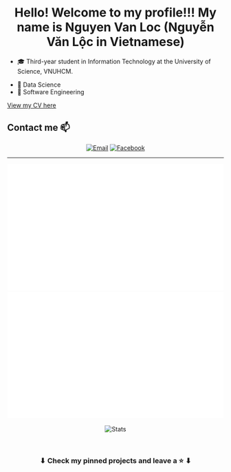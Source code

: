 <h1 align="center">Hello! Welcome to my profile!!! My name is Nguyen Van Loc (Nguyễn Văn Lộc in Vietnamese) </h1>

<div>



- :mortar_board: Third-year student in Information Technology at the University of Science, VNUHCM.
<!--
- :computer: Amauter competitve programmer.
-->

- :blue_book: Data Science  
- :blue_book: Software Engineering 
  
[View my CV here](https://drive.google.com/file/d/12SedLupPwMGW_jodD8Soffa8GJ8o45_Z/view?usp=sharing)

## Contact me :mailbox:  
	
<center>

[![Email](https://img.shields.io/badge/Gmail-D14836?style=for-the-badge&logo=gmail&logoColor=white)](https://mailhide.io/e/MwZFxK1o)
[![Facebook](https://img.shields.io/badge/Facebook-%231877F2.svg?style=for-the-badge&logo=Facebook&logoColor=white)](https://www.facebook.com/vanlocO19180802/)	
<!--
[![Outlook](https://img.shields.io/badge/Microsoft_Outlook-0078D4?style=for-the-badge&logo=microsoft-outlook&logoColor=white)](https://mailhide.io/e/48wHVIeo)	
[![LinkedIn](https://img.shields.io/badge/LinkedIn-0077B5?style=for-the-badge&logo=linkedin&logoColor=white)](https://www.linkedin.com/in/vanloc1808/)
[![Instagram](https://img.shields.io/badge/Instagram-E4405F?style=for-the-badge&logo=instagram&logoColor=white)](https://www.instagram.com/vanloc1808/)
[![Messenger](https://img.shields.io/badge/Messenger-00B2FF?style=for-the-badge&logo=messenger&logoColor=white)](https://m.me/vanlocO1918082002)
[![Discord](https://img.shields.io/badge/Discord-7289DA?style=for-the-badge&logo=discord&logoColor=white)](https://discordapp.com/users/576621931814584336)
[![Spotify](https://img.shields.io/badge/Spotify-1ED760?&style=for-the-badge&logo=spotify&logoColor=white)](https://open.spotify.com/user/prk7aommz21c5283l5c6km10r)
[![Youtube](https://img.shields.io/badge/YouTube-FF0000?style=for-the-badge&logo=youtube&logoColor=white)](https://www.youtube.com/channel/UCzKteQG-EbtXQcYGx7Q4_tA)
-->	
---

</center>	
<!--
![view](https://komarev.com/ghpvc/?username=vanloc1808&label=Profile%20views&color=0e75b6&style=flat)

[![trophy](https://github-profile-trophy.vercel.app/?username=vanloc1808&theme=onedark&margin-w=15&margin-h=15)](https://github.com/ryo-ma/github-profile-trophy)
-->

</div>

**Technologies:**  

<!--
![Git](https://img.shields.io/badge/GIT-E44C30?style=for-the-badge&logo=git&logoColor=white)
![GitHub](https://img.shields.io/badge/GitHub-100000?style=for-the-badge&logo=github&logoColor=white)
![WordPress](https://img.shields.io/badge/Wordpress-21759B?style=for-the-badge&logo=wordpress&logoColor=white)
![Office](https://img.shields.io/badge/Microsoft_Office-D83B01?style=for-the-badge&logo=microsoft-office&logoColor=white)
![Notion](https://img.shields.io/badge/Notion-000000?style=for-the-badge&logo=notion&logoColor=white)
![Overleaf](https://img.shields.io/badge/Overleaf-47A141?style=for-the-badge&logo=Overleaf&logoColor=white)
![JupyterNotebook](https://img.shields.io/badge/Jupyter-F37626.svg?&style=for-the-badge&logo=Jupyter&logoColor=white)

**Operating Systems:**  
![Linux](https://img.shields.io/badge/Linux-FCC624?style=for-the-badge&logo=linux&logoColor=black)
![Ubuntu](https://img.shields.io/badge/Ubuntu-E95420?style=for-the-badge&logo=ubuntu&logoColor=white)
![Windows](https://img.shields.io/badge/Windows-0078D6?style=for-the-badge&logo=windows&logoColor=white)
![Android](https://img.shields.io/badge/Android-3DDC84?style=for-the-badge&logo=android&logoColor=white)

**Languages I am learning:**  
![C](https://img.shields.io/badge/C-00599C?style=for-the-badge&logo=c&logoColor=white)
![C++](https://img.shields.io/badge/C%2B%2B-00599C?style=for-the-badge&logo=c%2B%2B&logoColor=white)
![R](https://img.shields.io/badge/R-276DC3?style=for-the-badge&logo=r&logoColor=white)
![LaTex](https://img.shields.io/badge/LaTeX-47A141?style=for-the-badge&logo=LaTeX&logoColor=white)
![MATLAB](https://img.shields.io/badge/-MATLAB-000?&logo=MATLAB)
![Assembly](https://img.shields.io/badge/-Assembly-000?&logo=assembly3&logoColor=1572B6)
![HTML](https://img.shields.io/badge/HTML5-E34F26?style=for-the-badge&logo=html5&logoColor=white)
![Python](https://img.shields.io/badge/Python-FFD43B?style=for-the-badge&logo=python&logoColor=darkgreen)
![Markdown](https://img.shields.io/badge/Markdown-000000?style=for-the-badge&logo=markdown&logoColor=white)


**IDE/Text Editors:**  
![VSCode](https://img.shields.io/badge/Visual_Studio_Code-0078D4?style=for-the-badge&logo=visual%20studio%20code&logoColor=white)
![VS](https://img.shields.io/badge/Visual_Studio-5C2D91?style=for-the-badge&logo=visual%20studio&logoColor=white)
![RS](https://img.shields.io/badge/RStudio-75AADB?style=for-the-badge&logo=RStudio&logoColor=white)
![PyCharm](https://img.shields.io/badge/PyCharm-000000.svg?&style=for-the-badge&logo=PyCharm&logoColor=white)


![GHActions](https://img.shields.io/badge/GitHub_Actions-2088FF?style=for-the-badge&logo=github-actions&logoColor=white)  
-->
<!--
![Graph](https://activity-graph.herokuapp.com/graph?username=vanloc1808&theme=minimal)
-->
<p align="center">
  <img src="https://github.com/vanloc1808/github-stats/blob/master/generated/overview.svg" alt="Stats1" style="display:inline-block;">
  <img src="https://github.com/vanloc1808/github-stats/blob/master/generated/languages.svg" alt="Stats2" style="display:inline-block;">
</p>
<p align="center">
  <img src="https://github-readme-stats.vercel.app/api?username=vanloc1808&layout=compact&hide_border=true&langs_count=8&theme=tokyonight" alt="Stats">
</p>


<!--
![Streak](https://github-readme-streak-stats.herokuapp.com/?user=vanloc1808&theme=tokyonight)
-->
<!--
https://github.com/alexandresanlim/Badges4-README.md-Profile?fbclid=IwAR3W7uuMfKgp3bt9qqbhB-a_srse2Pf-xaOk4GJfoo98KQuugN6YBcLj8BY#-languages-
-->

<!--
### Recent Github Activity :timer_clock:

START_SECTION:activity-->

<br>

<h3 align="center">
	⬇ Check my pinned projects and leave a ⭐️ ⬇
</h3>
